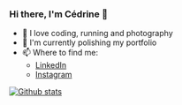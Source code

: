 ### Hi there, I'm Cédrine 👋

- 🔭 I love coding, running and photography 
- 🌱 I'm currently polishing my portfolio
- 📫 Where to find me: 
  - [LinkedIn](https://www.linkedin.com/in/cedrinemonnet/)
  - [Instagram](https://www.instagram.com/spioupiou/)

[![Github stats](https://github-readme-stats.vercel.app/api?username=spioupiou&count_private=true&hide=contribs,stars&show_icons=true&theme=radical&hide_rank=false)](https://github.com/anuraghazra/github-readme-stats)
